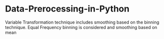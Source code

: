 # Data-Prerocessing-in-Python
Variable Transformation technique includes smoothing based on the binning technique. Equal Frequency binning is considered and smoothing based on mean
